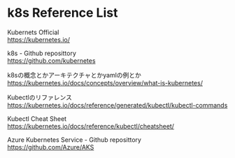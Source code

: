 # k8s Reference List

Kubernets Official<br>
https://kubernetes.io/ 

k8s - Github reposittory<br>
https://github.com/kubernetes 

k8sの概念とかアーキテクチャとかyamlの例とか <br>
https://kubernetes.io/docs/concepts/overview/what-is-kubernetes/ 

Kubectlのリファレンス <br>
https://kubernetes.io/docs/reference/generated/kubectl/kubectl-commands 

Kubectl Cheat Sheet <br>
https://kubernetes.io/docs/reference/kubectl/cheatsheet/ 

Azure Kubernetes Service - Github reposittory  <br>
https://github.com/Azure/AKS 